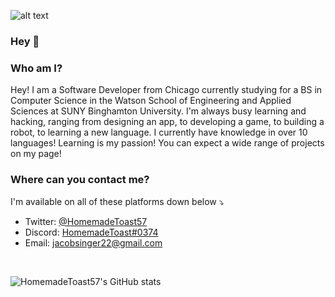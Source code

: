 ![alt text](https://github.com/HomemadeToast57/HomemadeToast/blob/master/Assets/README.gif?raw=true)

### Hey 👋

### Who am I?
Hey! I am a Software Developer from Chicago currently studying for a BS in Computer Science in the Watson School of Engineering and Applied Sciences at SUNY Binghamton University. I'm always busy learning and hacking, ranging from designing an app, to developing a game, to building a robot, to learning a new language. I currently have knowledge in over 10 languages! Learning is my passion! You can expect a wide range of projects on my page!

### Where can you contact me?
I'm available on all of these platforms down below ⤵️
+ Twitter: [@HomemadeToast57](https://twitter.com/homemadetoast57)
+ Discord: [HomemadeToast#0374](https://discord.com/users/HomemadeToast#0374)
+ Email: [jacobsinger22@gmail.com](mailto:jacobsinger22@gmail.com)

<p>&nbsp;</p>

![HomemadeToast57's GitHub stats](https://github-readme-stats.vercel.app/api?username=HomemadeToast57&show_icons=true&theme=dark)
